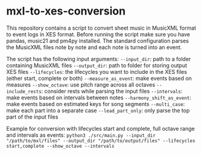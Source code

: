 # mxl-to-xes-conversion

This repository contains a script to convert sheet music in MusicXML format to event logs in XES format.
Before running the script make sure you have pandas, music21 and pm4py installed. The standard configuration 
parses the MusicXML files note by note and each note is turned into an event.

The script has the following input arguments:
```--input_dir```: path to a folder containing MusicXML files
```--output_dir```: path to folder for storing output XES files
```--lifecycles```: the lifecycles you want to include in the XES files (either start, complete or both)
```--measure_as_event```: make events based on measures
```--show_octave```: use pitch range across all octaves
```--include_rests```: consider rests while parsing the input files
```--intervals```: make events based on intervals between notes
```--harmony_shift_as_event```: make events based on estimated keys for song segments
```--multi_case```: make each part into a separate case
```--lead_part_only```: only parse the top part of the input files

Example for conversion with lifecycles start and complete, full octave range and intervals as events:
```python3 ./src/main.py --input_dir "/path/to/mxl/files" --output_dir "/path/to/output/files" --lifecycles start,complete --show_octave --intervals```
